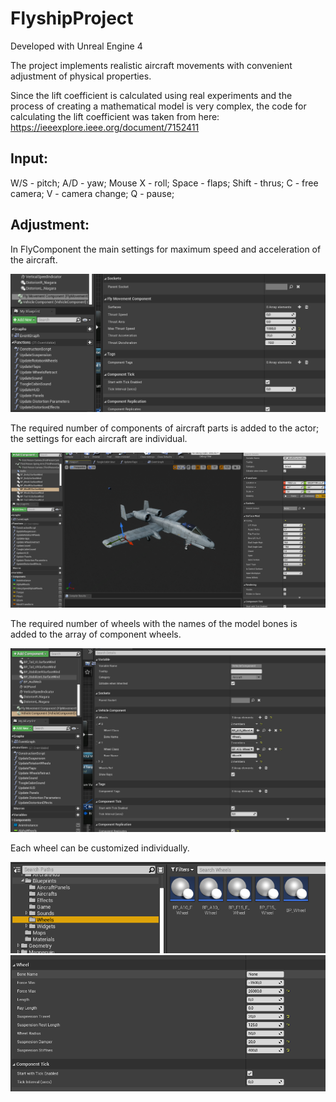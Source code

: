 # FlyshipProject
Developed with Unreal Engine 4

The project implements realistic aircraft movements with convenient adjustment of physical properties.

Since the lift coefficient is calculated using real experiments and the process of creating a mathematical model is very complex, the code for calculating the lift coefficient was taken from here:
https://ieeexplore.ieee.org/document/7152411

## Input:
W/S - pitch;
A/D - yaw;
Mouse X - roll;
Space - flaps;
Shift - thrus;
C - free camera;
V - camera change;
Q - pause;

## Adjustment:
In FlyComponent the main settings for maximum speed and acceleration of the aircraft. 

<div id="header" align="center">
  <img src="/Photos/FlyComponentSettings.png"/>
</div>

The required number of components of aircraft parts is added to the actor; the settings for each aircraft are individual.

<div id="header" align="center">
  <img src="/Photos/SurfaceWind.png""/>
</div>

The required number of wheels with the names of the model bones is added to the array of component wheels.

<div id="header" align="center">
  <img src="/Photos/Wheels.png""/>
</div>

Each wheel can be customized individually.

<div id="header" align="center">
  <img src="/Photos/Wheels_1.png""/>
</div>
<div id="header" align="center">
  <img src="/Photos/Wheels_2.png""/>
</div>
